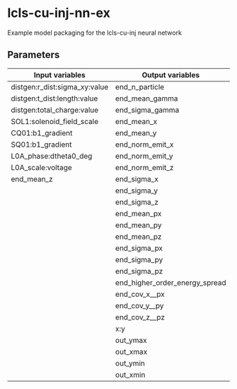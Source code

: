 # lcls-cu-inj-nn-ex
Example model packaging for the lcls-cu-inj neural network

## Parameters

| Input variables               | Output variables               |
|-------------------------------|--------------------------------|
| distgen:r_dist:sigma_xy:value | end_n_particle                 |
| distgen:t_dist:length:value   | end_mean_gamma                 |
| distgen:total_charge:value    | end_sigma_gamma                |
| SOL1:solenoid_field_scale     | end_mean_x                     |
| CQ01:b1_gradient              | end_mean_y                     |
| SQ01:b1_gradient              | end_norm_emit_x                |
| L0A_phase:dtheta0_deg         | end_norm_emit_y                |
| L0A_scale:voltage             | end_norm_emit_z                |
| end_mean_z                    | end_sigma_x                    |
|                               | end_sigma_y                    |
|                               | end_sigma_z                    |
|                               | end_mean_px                    |
|                               | end_mean_py                    |
|                               | end_mean_pz                    |
|                               | end_sigma_px                   |
|                               | end_sigma_py                   |
|                               | end_sigma_pz                   |
|                               | end_higher_order_energy_spread |
|                               | end_cov_x__px                  |
|                               | end_cov_y__py                  |
|                               | end_cov_z__pz                  |
|                               | x:y                            |
|                               | out_ymax                       |
|                               | out_xmax                       |
|                               | out_ymin                       |
|                               | out_xmin                       |


